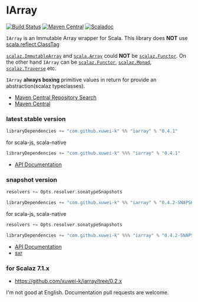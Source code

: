 # IArray

[![Build Status](https://secure.travis-ci.org/xuwei-k/iarray.png?branch=master)](http://travis-ci.org/xuwei-k/iarray)
[![Maven Central](https://maven-badges.herokuapp.com/maven-central/com.github.xuwei-k/iarray_2.12/badge.svg)](https://maven-badges.herokuapp.com/maven-central/com.github.xuwei-k/iarray_2.12)
[![Scaladoc](https://javadoc-badge.appspot.com/com.github.xuwei-k/iarray_2.12.svg?label=scaladoc)](https://javadoc-badge.appspot.com/com.github.xuwei-k/iarray_2.12/iarray/index.html?javadocio=true)

`IArray` is an Immutable Array wrapper for Scala. This library does __NOT__ use [scala.reflect.ClassTag](https://github.com/scala/scala/blob/v2.12.8/src/library/scala/reflect/ClassTag.scala)

[`scalaz.ImmutableArray`](https://github.com/scalaz/scalaz/blob/v7.2.27/core/src/main/scala/scalaz/ImmutableArray.scala) and [`scala.Array`](https://github.com/scala/scala/blob/v2.12.8/src/library/scala/Array.scala) could __NOT__ be [`scalaz.Functor`](https://github.com/scalaz/scalaz/blob/v7.2.27/core/src/main/scala/scalaz/Functor.scala).
On the other hand `IArray` can be [`scalaz.Functor`](https://github.com/scalaz/scalaz/blob/v7.2.27/core/src/main/scala/scalaz/Functor.scala), [`scalaz.Monad`](https://github.com/scalaz/scalaz/blob/v7.2.27/core/src/main/scala/scalaz/Monad.scala), [`scalaz.Traverse`](https://github.com/scalaz/scalaz/blob/v7.2.27/core/src/main/scala/scalaz/Traverse.scala) etc.

`IArray` __always boxing__ primitive values in return for provide an abstraction(scalaz typeclasses).


- [Maven Central Repository Search](http://search.maven.org/#search%7Cga%7C1%7Cg%3A%22com.github.xuwei-k%22)
- [Maven Central](http://repo1.maven.org/maven2/com/github/xuwei-k/)

### latest stable version

```scala
libraryDependencies += "com.github.xuwei-k" %% "iarray" % "0.4.1"
```

for scala-js, scala-native

```scala
libraryDependencies += "com.github.xuwei-k" %%% "iarray" % "0.4.1"
```

- [API Documentation](https://oss.sonatype.org/service/local/repositories/releases/archive/com/github/xuwei-k/iarray_2.12/0.4.1/iarray_2.12-0.4.1-javadoc.jar/!/iarray/IArray.html)

### snapshot version

```scala
resolvers += Opts.resolver.sonatypeSnapshots

libraryDependencies += "com.github.xuwei-k" %% "iarray" % "0.4.2-SNAPSHOT"
```

for scala-js, scala-native

```scala
resolvers += Opts.resolver.sonatypeSnapshots

libraryDependencies += "com.github.xuwei-k" %%% "iarray" % "0.4.2-SNAPSHOT"
```

- [API Documentation](https://oss.sonatype.org/service/local/repositories/snapshots/archive/com/github/xuwei-k/iarray_2.12/0.4.2-SNAPSHOT/iarray_2.12-0.4.2-SNAPSHOT-javadoc.jar/!/iarray/IArray.html)
- [sxr](https://oss.sonatype.org/service/local/repositories/snapshots/archive/com/github/xuwei-k/iarray_2.12/0.4.2-SNAPSHOT/iarray_2.12-0.4.2-SNAPSHOT-sxr.jar/!/index.html)


### for Scalaz 7.1.x

- <https://github.com/xuwei-k/iarray/tree/0.2.x>



I'm not good at English. Documentation pull requests are welcome.
